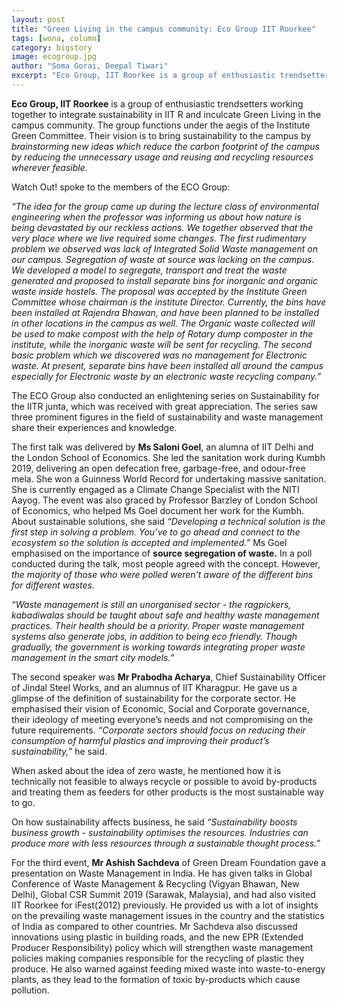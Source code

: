 ```yaml
---
layout: post
title: "Green Living in the campus community: Eco Group IIT Roorkee"
tags: [wona, column]
category: bigstory
image: ecogroup.jpg
author: "Soma Gorai, Deepal Tiwari"
excerpt: "Eco Group, IIT Roorkee is a group of enthusiastic trendsetters working together to integrate sustainability in IIT R and inculcate Green Living in the campus community. The group functions under the aegis of the Institute Green Committee"
---
```


**Eco Group, IIT Roorkee** is a group of enthusiastic trendsetters working together to integrate sustainability in IIT R and inculcate Green Living in the campus community. The group functions under the aegis of the Institute Green Committee. Their vision is to bring sustainability to the campus by *brainstorming new ideas which reduce the carbon footprint of the campus by reducing the unnecessary usage and reusing and recycling resources wherever feasible.*

Watch Out! spoke to the members of the ECO Group:

*“The idea for the group came up during the lecture class of environmental engineering when the professor was informing us about how nature is being devastated by our reckless actions. We together observed that the very place where we live required some changes. The first rudimentary problem we observed was lack of Integrated Solid Waste management on our campus. Segregation of waste at source was lacking on the campus. We developed a model to segregate, transport and treat the waste generated and proposed to install separate bins for inorganic and organic waste inside hostels. The proposal was accepted by the Institute Green Committee whose chairman is the institute Director. Currently, the bins have been installed at Rajendra Bhawan, and have been planned to be installed in other locations in the campus as well. The Organic waste collected will be used to make compost with the help of Rotary dump composter in the institute, while the inorganic waste will be sent for recycling. The second basic problem which we discovered was no management for Electronic waste. At present, separate bins have been installed all around the campus especially for Electronic waste by an electronic waste recycling company.”*

The ECO Group also conducted an enlightening series on Sustainability for the IITR junta, which was received with great appreciation. The series saw three prominent figures in the field of sustainability and waste management share their experiences and knowledge.

The first talk was delivered by **Ms Saloni Goel**, an alumna of IIT Delhi and the  London School of Economics. She led the sanitation work during Kumbh 2019, delivering an open defecation free, garbage-free, and odour-free mela. She won a Guinness World Record for undertaking massive sanitation. She is currently engaged as a Climate Change Specialist with the NITI Aayog.  The event was also graced by Professor Barzley of London School of Economics, who helped Ms Goel document her work for the Kumbh. 
About sustainable solutions, she said *“Developing a technical solution is the first step in solving a problem. You’ve to go ahead and connect to the ecosystem so the solution is accepted and implemented.”*
Ms Goel emphasised on the importance of **source segregation of waste.** In a poll conducted during the talk, most people agreed with the concept. However, *the majority of those who were polled weren't aware of the different bins for different wastes.*

*“Waste management is still an unorganised sector - the ragpickers, kabadiwalas should be taught about safe and healthy waste management practices. Their health should be a priority. Proper waste management systems also generate jobs, in addition to being eco friendly. Though gradually, the government is working towards integrating proper waste management in the smart city models.”*

The second speaker was **Mr Prabodha Acharya**, Chief Sustainability Officer of Jindal Steel Works, and an alumnus of IIT Kharagpur. He gave us a glimpse of the definition of sustainability for the corporate sector. He emphasised their vision of Economic, Social and Corporate governance, their ideology of meeting everyone’s needs and not compromising on the future requirements. *“Corporate sectors should focus on reducing their consumption of harmful plastics and improving their product’s sustainability,”* he said. 

When asked about the idea of zero waste, he mentioned how it is technically not feasible to always recycle or possible to avoid by-products and treating them as feeders for other products is the most sustainable way to go.

On how sustainability affects business, he said *“Sustainability boosts business growth - sustainability optimises the resources. Industries can produce more with less resources through a sustainable thought process.”*

For the third event, **Mr Ashish Sachdeva** of Green Dream Foundation gave a presentation on Waste Management in India. He has given talks in Global Conference of Waste Management & Recycling (Vigyan Bhawan, New Delhi), Global CSR Summit 2019 (Sarawak, Malaysia), and had also visited IIT Roorkee for iFest(2012) previously. He provided us with a lot of insights on the prevailing waste management issues in the country and the statistics of India as compared to other countries. Mr Sachdeva also discussed innovations using plastic in building roads, and the new EPR (Extended Producer Responsibility) policy which will strengthen waste management policies making companies responsible for the recycling of plastic they produce. He also warned against feeding mixed waste into waste-to-energy plants, as they lead to the formation of toxic by-products which cause pollution.
